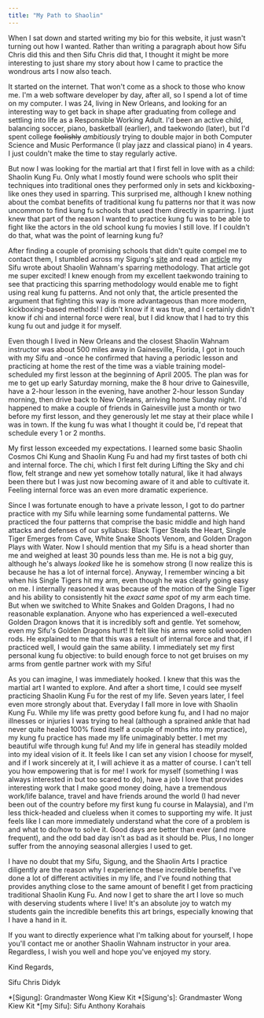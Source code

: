 ```yaml
---
title: "My Path to Shaolin"
---
```


When I sat down and started writing my bio for this website, it just wasn't turning out how I wanted. Rather than writing a paragraph about how Sifu Chris did this and then Sifu Chris did that, I thought it might be more interesting to just share my story about how I came to practice the wondrous arts I now also teach.

It started on the internet. That won't come as a shock to those who know me. I'm a web software developer by day, after all, so I spend a lot of time on my computer. I was 24, living in New Orleans, and looking for an interesting way to get back in shape after graduating from college and settling into life as a Responsible Working Adult. I'd been an active child, balancing soccer, piano, basketball (earlier), and taekwondo (later), but I'd spent college <s>foolishly</s> *ambitiously* trying to double major in both Computer Science and Music Performance (I play jazz and classical piano) in 4 years. I just couldn't make the time to stay regularly active.

But now I was looking for the martial art that I first fell in love with as a child: Shaolin Kung Fu. Only what I mostly found were schools who split their techniques into traditional ones they performed only in sets and kickboxing-like ones they used in sparring. This surprised me, although I knew nothing about the combat benefits of traditional kung fu patterns nor that it was now uncommon to find kung fu schools that used them directly in sparring. I just knew that part of the reason I wanted to practice kung fu was to be able to fight like the actors in the old school kung fu movies I still love. If I couldn't do that, what was the point of learning kung fu?

After finding a couple of promising schools that didn't quite compel me to contact them, I stumbled across my Sigung's [site](http://www.shaolin.org) and read an [article](http://flowingzen.com/366/shaolin-sparring/) my Sifu wrote about Shaolin Wahnam's sparring methodology. That article got me super excited! I knew enough from my excellent taekwondo training to see that practicing this sparring methodology would enable me to fight using real kung fu patterns. And not only that, the article presented the argument that fighting this way is more advantageous than more modern, kickboxing-based methods! I didn't know if it was true, and I certainly didn't know if chi and internal force were real, but I did know that I had to try this kung fu out and judge it for myself.

Even though I lived in New Orleans and the closest Shaolin Wahnam instructor was about 500 miles away in Gainesville, Florida, I got in touch with my Sifu and -once he confirmed that having a periodic lesson and practicing at home the rest of the time was a viable training model- scheduled my first lesson at the beginning of April 2005. The plan was for me to get up early Saturday morning, make the 8 hour drive to Gainesville, have a 2-hour lesson in the evening, have another 2-hour lesson Sunday morning, then drive back to New Orleans, arriving home Sunday night. I'd happened to make a couple of friends in Gainesville just a month or two before my first lesson, and they generously let me stay at their place while I was in town. If the kung fu was what I thought it could be, I'd repeat that schedule every 1 or 2 months.

My first lesson exceeded my expectations. I learned some basic Shaolin Cosmos Chi Kung and Shaolin Kung Fu and had my first tastes of both chi and internal force. The chi, which I first felt during Lifting the Sky and chi flow, felt strange and new yet somehow totally natural, like it had always been there but I was just now becoming aware of it and able to cultivate it. Feeling internal force was an even more dramatic experience.

Since I was fortunate enough to have a private lesson, I got to do partner practice with my Sifu while learning some fundamental patterns. We practiced the four patterns that comprise the basic middle and high hand attacks and defenses of our syllabus: Black Tiger Steals the Heart, Single Tiger Emerges from Cave, White Snake Shoots Venom, and Golden Dragon Plays with Water. Now I should mention that my Sifu is a head shorter than me and weighed at least 30 pounds less than me. He is not a big guy, although he's always *looked* like he is somehow strong (I now realize this is because he has a lot of internal force). Anyway, I remember wincing a bit when his Single Tigers hit my arm, even though he was clearly going easy on me. I internally reasoned it was because of the motion of the Single Tiger and his ability to consistently hit the *exact same spot* of my arm each time. But when we switched to White Snakes and Golden Dragons, I had no reasonable explanation. Anyone who has experienced a well-executed Golden Dragon knows that it is incredibly soft and gentle. Yet somehow, even my Sifu's Golden Dragons hurt! It felt like his arms were solid wooden rods. He explained to me that this was a result of internal force and that, if I practiced well, I would gain the same ability. I immediately set my first personal kung fu objective: to build enough force to not get bruises on my arms from gentle partner work with my Sifu!

As you can imagine, I was immediately hooked. I knew that this was the martial art I wanted to explore. And after a short time, I could see myself practicing Shaolin Kung Fu for the rest of my life. Seven years later, I feel even more strongly about that. Everyday I fall more in love with Shaolin Kung Fu. While my life was pretty good before kung fu, and I had no major illnesses or injuries I was trying to heal (although a sprained ankle that had never quite healed 100% fixed itself a couple of months into my practice), my kung fu practice has made my life unimaginably better. I met my beautiful wife through kung fu! And my life in general has steadily molded into my ideal vision of it. It feels like I can set any vision I choose for myself, and if I work sincerely at it, I will achieve it as a matter of course. I can't tell you how empowering that is for me! I work for myself (something I was always interested in but too scared to do), have a job I love that provides interesting work that I make good money doing, have a tremendous work/life balance, travel and have friends around the world (I had never been out of the country before my first kung fu course in Malaysia), and I'm less thick-headed and clueless when it comes to supporting my wife. It just feels like I can more immediately understand what the core of a problem is and what to do/how to solve it. Good days are better than ever (and more frequent), and the odd bad day isn't as bad as it should be. Plus, I no longer suffer from the annoying seasonal allergies I used to get.

I have no doubt that my Sifu, Sigung, and the Shaolin Arts I practice diligently are the reason why I experience these incredible benefits. I've done a lot of different activities in my life, and I've found nothing that provides anything close to the same amount of benefit I get from practicing traditional Shaolin Kung Fu. And now I get to share the art I love so much with deserving students where I live! It's an absolute joy to watch my students gain the incredible benefits this art brings, especially knowing that I have a hand in it.

If you want to directly experience what I'm talking about for yourself, I hope you'll contact me or another Shaolin Wahnam instructor in your area. Regardless, I wish you well and hope you've enjoyed my story.


Kind Regards,

Sifu Chris Didyk


*[Sigung]: Grandmaster Wong Kiew Kit
*[Sigung's]: Grandmaster Wong Kiew Kit
*[my Sifu]: Sifu Anthony Korahais

